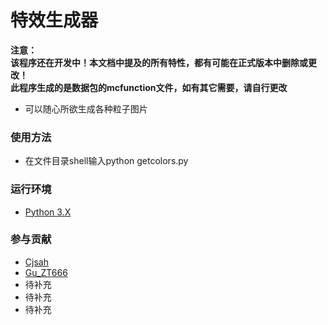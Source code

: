 # 特效生成器

**注意：**\
**该程序还在开发中！本文档中提及的所有特性，都有可能在正式版本中删除或更改！**\
**此程序生成的是数据包的mcfunction文件，如有其它需要，请自行更改**

- 可以随心所欲生成各种粒子图片

### 使用方法

- 在文件目录shell输入python getcolors.py

### 运行环境

- [Python 3.X ](https://python.org)

### 参与贡献

- [Cjsah](https://gitee.com/cjsah)
- [Gu_ZT666](https://gitee.com/gu_zt666)
- 待补充
- 待补充
- 待补充

